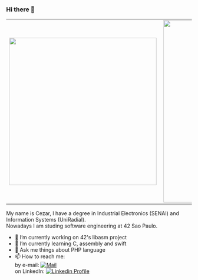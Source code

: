### Hi there 👋

<table>
    <tr>
        <td><img width="400px" align="left" src="https://github-readme-stats.vercel.app/api/top-langs/?username=cpereira42&hide=html&layout=compact&theme=algolia" /></td>
        <td><img width="495px" align="left" src="https://github-readme-stats.vercel.app/api?username=cpereira42&theme=algolia"/></td>
    </tr>   
</table>
</center>


My name is Cezar, I have a degree in Industrial Electronics (SENAI) and Information Systems (UniRadial).<bR>
Nowadays I am studing software engineering at 42 Sao Paulo.

- 🔭 I’m currently working on 42's libasm project<br>
- 🌱 I’m currently learning C, assembly and swift<br>
- 💬 Ask me things about PHP language<br>
- 📫 How to reach me:<br>
by e-mail: [![Mail](https://img.shields.io/badge/-Mail-blue?style=flat&logo=Gmail&logoColor=white&link=mailto:cezaracp1a@gmail.com)](mailto:cezaracp1@gmail.com)<br>
on LinkedIn: [![Linkedin Profile](https://img.shields.io/badge/-LinkedIn_Profile-0072b1?style=flat&logo=Linkedin&logoColor=white&link=https://https://www.linkedin.com/in/cpereira42/)](https://www.linkedin.com/in/cpereira42/)<br>

